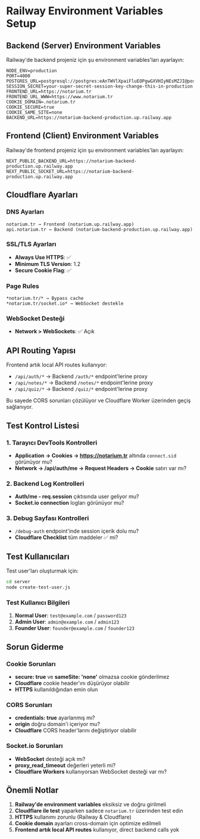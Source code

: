 # Railway Environment Variables Setup

## Backend (Server) Environment Variables

Railway'de backend projeniz için şu environment variables'ları ayarlayın:

```env
NODE_ENV=production
PORT=4000
POSTGRES_URL=postgresql://postgres:eAnTWVlXpaiFluEOPgwGXVHIyNEsMZJI@postgres.railway.internal:5432/railway
SESSION_SECRET=your-super-secret-session-key-change-this-in-production
FRONTEND_URL=https://notarium.tr
FRONTEND_URL_WWW=https://www.notarium.tr
COOKIE_DOMAIN=.notarium.tr
COOKIE_SECURE=true
COOKIE_SAME_SITE=none
BACKEND_URL=https://notarium-backend-production.up.railway.app
```

## Frontend (Client) Environment Variables

Railway'de frontend projeniz için şu environment variables'ları ayarlayın:

```env
NEXT_PUBLIC_BACKEND_URL=https://notarium-backend-production.up.railway.app
NEXT_PUBLIC_SOCKET_URL=https://notarium-backend-production.up.railway.app
```

## Cloudflare Ayarları

### DNS Ayarları
```
notarium.tr → Frontend (notarium.up.railway.app)
api.notarium.tr → Backend (notarium-backend-production.up.railway.app)
```

### SSL/TLS Ayarları
- **Always Use HTTPS**: ✅
- **Minimum TLS Version**: 1.2
- **Secure Cookie Flag**: ✅

### Page Rules
```
*notarium.tr/* → Bypass cache
*notarium.tr/socket.io* → WebSocket destekle
```

### WebSocket Desteği
- **Network > WebSockets**: ✅ Açık

## API Routing Yapısı

Frontend artık local API routes kullanıyor:
- `/api/auth/*` → Backend `/auth/*` endpoint'lerine proxy
- `/api/notes/*` → Backend `/notes/*` endpoint'lerine proxy
- `/api/quiz/*` → Backend `/quiz/*` endpoint'lerine proxy

Bu sayede CORS sorunları çözülüyor ve Cloudflare Worker üzerinden geçiş sağlanıyor.

## Test Kontrol Listesi

### 1. Tarayıcı DevTools Kontrolleri
- **Application → Cookies → https://notarium.tr** altında `connect.sid` görünüyor mu?
- **Network → /api/auth/me → Request Headers → Cookie** satırı var mı?

### 2. Backend Log Kontrolleri
- **Auth/me - req.session** çıktısında user geliyor mu?
- **Socket.io connection** logları görünüyor mu?

### 3. Debug Sayfası Kontrolleri
- `/debug-auth` endpoint'inde session içerik dolu mu?
- **Cloudflare Checklist** tüm maddeler ✅ mi?

## Test Kullanıcıları

Test user'ları oluşturmak için:

```bash
cd server
node create-test-user.js
```

### Test Kullanıcı Bilgileri
1. **Normal User**: `test@example.com` / `password123`
2. **Admin User**: `admin@example.com` / `admin123`
3. **Founder User**: `founder@example.com` / `founder123`

## Sorun Giderme

### Cookie Sorunları
- **secure: true** ve **sameSite: 'none'** olmazsa cookie gönderilmez
- **Cloudflare** cookie header'ını düşürüyor olabilir
- **HTTPS** kullanıldığından emin olun

### CORS Sorunları
- **credentials: true** ayarlanmış mı?
- **origin** doğru domain'i içeriyor mu?
- **Cloudflare** CORS header'larını değiştiriyor olabilir

### Socket.io Sorunları
- **WebSocket** desteği açık mı?
- **proxy_read_timeout** değerleri yeterli mi?
- **Cloudflare Workers** kullanıyorsan WebSocket desteği var mı?

## Önemli Notlar

1. **Railway'de environment variables** eksiksiz ve doğru girilmeli
2. **Cloudflare ile test** yaparken sadece `notarium.tr` üzerinden test edin
3. **HTTPS** kullanımı zorunlu (Railway & Cloudflare)
4. **Cookie domain** ayarları cross-domain için optimize edilmeli
5. **Frontend artık local API routes** kullanıyor, direct backend calls yok 
